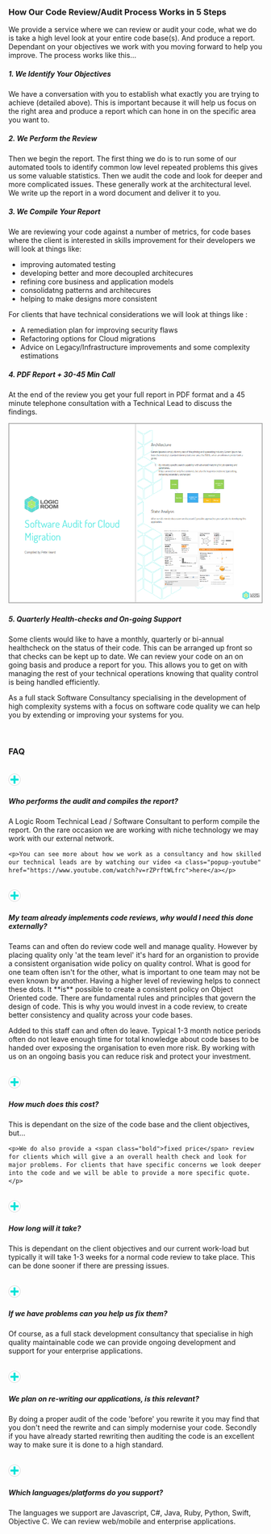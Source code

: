 ### How Our Code Review/Audit Process Works in 5 Steps

We provide a service where we can review or audit your code, what we do is take a high level look at your entire code base(s). And produce a report. Dependant on your objectives we work with you moving forward to help you improve. The process works like this...

##### 1. We Identify Your Objectives

We have a conversation with you to establish what exactly you are trying to achieve (detailed above). This is important because it will help us focus on the right area and produce a report which can hone in on the specific area you want to.

##### 2. We Perform the Review

Then we begin the report. The first thing we do is to run some of our automated tools to identify common low level repeated problems this gives us some valuable statistics. Then we audit the code and look for deeper and more complicated issues. These generally work at the architectural level. We write up the report in a word document and deliver it to you.

##### 3. We Compile Your Report

We are reviewing your code against a number of metrics, for code bases where the client is interested in skills improvement for their developers we will look at things like:

- improving automated testing
- developing better and more decoupled architecures
- refining core business and application models
- consolidatng patterns and architecures
- helping to make designs more consistent

For clients that have technical considerations we will look at things like :

- A remediation plan for improving security flaws
- Refactoring options for Cloud migrations
- Advice on Legacy/Infrastructure improvements and some complexity estimations

##### 4. PDF Report + 30-45 Min Call

At the end of the review you get your full report in PDF format and a 45 minute telephone consultation with a Technical Lead to discuss the findings. 

<img src="/images/code_report.png"/>

##### 5. Quarterly Health-checks and On-going Support

Some clients would like to have a monthly, quarterly or bi-annual healthcheck on the status of their code. This can be arranged up front so that checks can be kept up to date. We can review your code on an on going basis and produce a report for you. This allows you to get on with managing the rest of your technical operations knowing that quality control is being handled efficiently.

As a full stack Software Consultancy specialising in the development of high complexity systems with a focus on software code quality we can help you by extending or improving your systems for you. 

<br>



<div class="faq">

<h3>FAQ</h3>

<br>

<!--first-->
<div class="row">
    <div class="col-xs-1">
        <img src="/images/icons/plus.png"/>
    </div>
    <div class="col-xs-11">
        <h5>Who performs the audit and compiles the report?</h5>
    </div>
</div>

<div class="answer">
    <p>A Logic Room Technical Lead / Software Consultant to perform compile the report. On the rare occasion we are working with niche technology we may work with our external network.</p>
    
    <p>You can see more about how we work as a consultancy and how skilled our technical leads are by watching our video <a class="popup-youtube" href="https://www.youtube.com/watch?v=rZPrftWLfrc">here</a></p>
</div>

<br>

<!--second-->
<div class="row">
    <div class="col-xs-1">
        <img src="/images/icons/plus.png"/>
    </div>
    <div class="col-xs-11">
        <h5> My team already implements code reviews, why would I need this done externally?</h5>
    </div>
</div>

<div class="answer">
<p>Teams can and often do review code well and manage quality. However by placing quality only 'at the team level' it's hard for an organistion to provide a consistent organisation wide policy on quality control. What is good for one team often isn't for the other, what is important to one team may not be even known by another. Having a higher level of reviewing helps to connect these dots. It **is** possible to create a consistent policy on Object Oriented code. There are fundamental rules and principles that govern the design of code. This is why you would invest in a code review, to create better consistency and quality across your code bases.</p>

<p>Added to this staff can and often do leave. Typical 1-3 month notice periods often do not leave enough time for total knowledge about code bases to be handed over exposing the organisation to even more risk. By working with us on an ongoing basis you can reduce risk and protect your investment.</p>
</div>

<br>

<!--third-->
<div class="row">
    <div class="col-xs-1">
        <img src="/images/icons/plus.png"/>
    </div>
    <div class="col-xs-11">
        <h5>How much does this cost?</h5>
    </div>
</div>

<div class="answer">
    <p>This is dependant on the size of the code base and the client objectives, but...</p>

    <p>We do also provide a <span class="bold">fixed price</span> review for clients which will give a an overall health check and look for major problems. For clients that have specific concerns we look deeper into the code and we will be able to provide a more specific quote. </p>
</div>


<br>

<!--fourth-->
<div class="row">
    <div class="col-xs-1">
        <img src="/images/icons/plus.png"/>
    </div>
    <div class="col-xs-11">
        <h5>How long will it take?</h5>
    </div>
</div>

<div class="answer">
<p>This is dependant on the client objectives and our current work-load but typically it will take 1-3 weeks for a normal code review to take place. This can be done sooner if there are pressing issues.</p>
</div>


<br>

<!--fifth-->
<div class="row">
    <div class="col-xs-1">
        <img src="/images/icons/plus.png"/>
    </div>
    <div class="col-xs-11">
        <h5>If we have problems can you help us fix them?</h5>
    </div>
</div>

<div class="answer">
<p>Of course, as a full stack development consultancy that specialise in high quality maintainable code we can provide ongoing development and support for your enterprise applications. </p>
</div>


<br>

<!--sixth-->
<div class="row">
    <div class="col-xs-1">
        <img src="/images/icons/plus.png"/>
    </div>
    <div class="col-xs-11">
        <h5>We plan on re-writing our applications, is this relevant?</h5>
    </div>
</div>

<div class="answer">
<p>By doing a proper audit of the code 'before' you rewrite it you may find that you don't need the rewrite and can simply modernise your code. Secondly if you have already started rewriting then auditing the code is an excellent way to make sure it is done to a high standard.</p>
</div>

<br>

<!--seventh-->
<div class="row">
    <div class="col-xs-1">
        <img src="/images/icons/plus.png"/>
    </div>
    <div class="col-xs-11">
        <h5>Which languages/platforms do you support?</h5>
    </div>
</div>

<div class="answer">
    <p>The languages we support are Javascript, C#, Java, Ruby, Python, Swift, Objective C. We can review web/mobile and enterprise applications. </p>
</div>

<br>

</div>

















